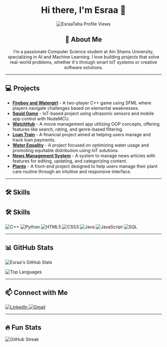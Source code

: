 <h1 align="center">Hi there, I'm Esraa 👋</h1>

<p align="center">
  <img src="https://komarev.com/ghpvc/?username=EsraaTaha&color=blue" alt="EsraaTaha Profile Views" />
</p>

<h2 align="center">🚀 About Me</h2>
<p align="center">I’m a passionate Computer Science student at Ain Shams University, specializing in AI and Machine Learning. I love building projects that solve real-world problems, whether it's through smart IoT systems or creative software solutions.</p>

---

<h2>💻 Projects</h2>

<ul>
  <li>
    <a href="#fireboy-and-watergirl"><b>Fireboy and Watergirl</b></a> - A two-player C++ game using SFML where players navigate challenges based on elemental weaknesses.
  </li>
  <li>
    <a href="#squid-game"><b>Squid Game</b></a> - IoT-based project using ultrasonic sensors and mobile app control with NodeMCU.
  </li>
  <li>
    <a href="#watchhub"><b>WatchHub</b></a> - A movie management app utilizing OOP concepts, offering features like search, rating, and genre-based filtering.
  </li>
  <li>
    <a href="#loan-train"><b>Loan Train</b></a> - A financial project aimed at helping users manage and track loan payments.
  </li>
  <li>
    <a href="#water-equality"><b>Water Equality</b></a> - A project focused on optimizing water usage and promoting equitable distribution using IoT solutions.
  </li>
  <li>
    <a href="#news-management-system"><b>News Management System</b></a> - A system to manage news articles with features for editing, updating, and categorizing content.
  </li>
  <li>
    <a href="#planto"><b>Planto</b></a> - A front-end project designed to help users manage their plant care routine through an intuitive and responsive interface.
  </li>
  </li>
</ul>

---

<h2>🛠️ Skills</h2>
<p>
 <h2>🛠️ Skills</h2>
<p>
  <!-- C++ -->
  <img src="https://img.shields.io/badge/-C++-00599C?style=for-the-badge&logo=cplusplus&logoColor=white" alt="C++" />
  <!-- Python -->
  <img src="https://img.shields.io/badge/-Python-3776AB?style=for-the-badge&logo=python&logoColor=white" alt="Python" />
  <!-- HTML -->
  <img src="https://img.shields.io/badge/-HTML5-E34F26?style=for-the-badge&logo=html5&logoColor=white" alt="HTML5" />
  <!-- CSS -->
  <img src="https://img.shields.io/badge/-CSS3-1572B6?style=for-the-badge&logo=css3&logoColor=white" alt="CSS3" />
  <!-- Java -->
  <img src="https://img.shields.io/badge/-Java-007396?style=for-the-badge&logo=java&logoColor=white" alt="Java" />
  <!-- JavaScript -->
  <img src="https://img.shields.io/badge/-JavaScript-F7DF1E?style=for-the-badge&logo=javascript&logoColor=black" alt="JavaScript" />
  <!-- SQL -->
  <img src="https://img.shields.io/badge/-SQL-4479A1?style=for-the-badge&logo=mysql&logoColor=white" alt="SQL" />
</p>

</p>

---

<h2>📊 GitHub Stats</h2>
<p>
  <img src="https://github-readme-stats.vercel.app/api?username=EsraaTaha&show_icons=true&theme=radical" alt="Esraa's GitHub Stats" />
</p>
<p>
  <img src="https://github-readme-stats.vercel.app/api/top-langs/?username=EsraaTaha&layout=compact&theme=radical" alt="Top Languages" />
</p>

---

<h2>📫 Connect with Me</h2>
<p>
  <a href="https://www.linkedin.com/in/esraa-taha/">
    <img src="https://img.shields.io/badge/LinkedIn-EsraaTaha-blue?style=flat&logo=linkedin" alt="LinkedIn" />
  </a>
  <a href="mailto:esraa.taha@gmail.com">
    <img src="https://img.shields.io/badge/Gmail-EsraaTaha-red?style=flat&logo=gmail" alt="Gmail" />
  </a>
</p>

---

<h2>🔥 Fun Stats</h2>
<p>
  <img src="https://github-readme-streak-stats.herokuapp.com/?user=EsraaTaha&theme=radical" alt="GitHub Streak" />
</p>
